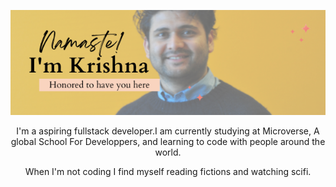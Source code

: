 <p align="center">
<img src="./src/banner-img.png" alt="Banner Image" >
</P>

<p align="center">
I'm a aspiring fullstack developer.I am currently studying at Microverse, A global School For Developpers,  and learning to code with people around the world.  
</p>
<p align="center"> 
When I'm not coding I find myself reading fictions and watching scifi.
</p>
